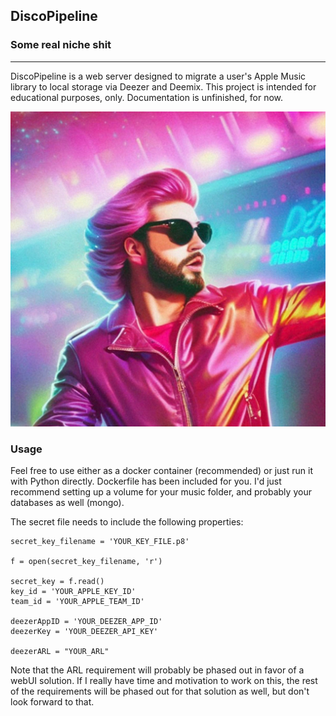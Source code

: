 ## DiscoPipeline
### Some real niche shit 

---

DiscoPipeline is a web server designed to migrate a user's Apple Music library to local storage via Deezer and Deemix. This project is intended for educational purposes, only. Documentation is unfinished, for now.

![DiscoPipeline Image](image.webp)


### Usage
Feel free to use either as a docker container (recommended) or just run it with Python directly. Dockerfile has been included for you. I'd just recommend setting up a volume for your music folder, and probably your databases as well (mongo).

The secret file needs to include the following properties:
```
secret_key_filename = 'YOUR_KEY_FILE.p8'

f = open(secret_key_filename, 'r')

secret_key = f.read()
key_id = 'YOUR_APPLE_KEY_ID'
team_id = 'YOUR_APPLE_TEAM_ID'

deezerAppID = 'YOUR_DEEZER_APP_ID'
deezerKey = 'YOUR_DEEZER_API_KEY'

deezerARL = "YOUR_ARL"
```

Note that the ARL requirement will probably be phased out in favor of a webUI solution. If I really have time and motivation to work on this, the rest of the requirements will be phased out for that solution as well, but don't look forward to that.